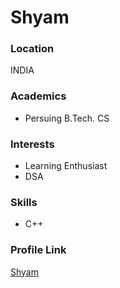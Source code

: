 # Shyam
### Location

INDIA

### Academics

- Persuing B.Tech. CS

### Interests

- Learning Enthusiast
- DSA

### Skills

- C++



### Profile Link

[Shyam](https://github.com/XShyam)
